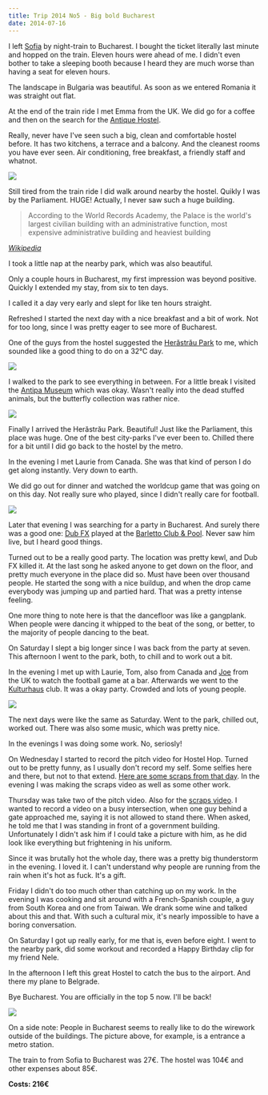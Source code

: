 ```yaml
---
title: Trip 2014 No5 - Big bold Bucharest
date: 2014-07-16
---
```


I left [Sofia](/posts/back-in-sofia) by night-train to Bucharest. I
bought the ticket literally last minute and hopped on the train. Eleven hours
were ahead of me. I didn't even bother to take a sleeping booth because I heard
they are much worse than having a seat for eleven hours.

The landscape in Bulgaria was beautiful. As soon as we entered Romania it was
straight out flat.

At the end of the train ride I met Emma from the UK. We did go for a coffee and
then on the search for the [Antique Hostel](http://www.hostels.com/hostels/bucharest/antique-hostel-bucharest/66935).

Really, never have I've seen such a big, clean and comfortable hostel before. It
has two kitchens, a terrace and a balcony. And the cleanest rooms you have ever
seen. Air conditioning, free breakfast, a friendly staff and whatnot.

![](/pictures/Romania/Bucharest/100_1156.JPG)

Still tired from the train ride I did walk around nearby the hostel. Quikly I
was by the Parliament. HUGE! Actually, I never saw such a huge building.

> According to the World Records Academy, the Palace is the world's largest
  civilian building with an administrative function, most expensive administrative
  building and heaviest building

[*Wikipedia*](https://en.wikipedia.org/wiki/Palace_of_the_Parliament)

I took a little nap at the nearby park, which was also beautiful.

Only a couple hours in Bucharest, my first impression was beyond positive.
Quickly I extended my stay, from six to ten days.

I called it a day very early and slept for like ten hours straight.

Refreshed I started the next day with a nice breakfast and a bit of work. Not
for too long, since I was pretty eager to see more of Bucharest.

One of the guys from the hostel suggested the [Herăstrău Park](https://en.wikipedia.org/wiki/Her%C4%83str%C4%83u_Park)
to me, which sounded like a good thing to do on a 32°C day.

![](/pictures/Romania/Bucharest/100_1179.JPG)

I walked to the park to see everything in between. For a little break I visited
the [Antipa Museum](https://en.wikipedia.org/wiki/Antipa_Museum) which was okay.
Wasn't really into the dead stuffed animals, but the butterfly collection was
rather nice.

![](/pictures/Romania/Bucharest/100_1198.JPG)

Finally I arrived the Herăstrău Park. Beautiful! Just like the Parliament, this
place was huge. One of the best city-parks I've ever been to. Chilled there for
a bit until I did go back to the hostel by the metro.

In the evening I met Laurie from Canada. She was that kind of person I do get
along instantly. Very down to earth.

We did go out for dinner and watched the worldcup game that was going on on this
day. Not really sure who played, since I didn't really care for football.

![](/pictures/Romania/Bucharest/100_1207.JPG)

Later that evening I was searching for a party in Bucharest. And surely there
was a good one: [Dub FX](http://dubfx.net/) played at the [Barletto Club & Pool](http://www.feeder.ro/2014/07/04/dub-fx-live-barletto/).
Never saw him live, but I heard good things.

Turned out to be a really good party. The location was pretty kewl, and Dub FX
killed it. At the last song he asked anyone to get down on the floor, and pretty
much everyone in the place did so. Must have been over thousand people. He
started the song with a nice buildup, and when the drop came everybody was
jumping up and partied hard. That was a pretty intense feeling.

One more thing to note here is that the dancefloor was like a gangplank. When
people were dancing it whipped to the beat of the song, or better, to the
majority of people dancing to the beat.

On Saturday I slept a big longer since I was back from the party at seven. This
afternoon I went to the park, both, to chill and to work out a bit.

In the evening I met up with Laurie, Tom, also from Canada and
[Joe](http://www.whereisjoe.co.uk/) from the UK to watch the football game at a
bar. Afterwards we went to the
[Kulturhaus](https://www.facebook.com/kulturhausro) club. It was a okay party.
Crowded and lots of young people.

![](/pictures/Romania/Bucharest/100_1224.JPG)

The next days were like the same as Saturday. Went to the park, chilled out,
worked out. There was also some music, which was pretty nice.

In the evenings I was doing some work. No, seriosly!

On Wednesday I started to record the pitch video for Hostel Hop. Turned out to
be pretty funny, as I usually don't record my self. Some selfies here and there,
but not to that extend. [Here are some scraps from that day](/posts/hostel-hop-pitch-scraps-1).
In the evening I was making the scraps video as well as some other work.

Thursday was take two of the pitch video. Also for the [scraps video](/hostel-hop-pitch-scraps-2).
I wanted to record a video
on a busy intersection, when one guy behind a gate approached me, saying it is
not allowed to stand there. When asked, he told me that I was standing in front
of a government building. Unfortunately I didn't ask him if I could take a
picture with him, as he did look like everything but frightening in his uniform.

Since it was brutally hot the whole day, there was a pretty big thunderstorm in
the evening. I loved it. I can't understand why people are running from the rain
when it's hot as fuck. It's a gift.

Friday I didn't do too much other than catching up on my work. In the evening I
was cooking and sit around with a French-Spanish couple, a guy from South Korea
and one from Taiwan. We drank some wine and talked about this and that. With
such a cultural mix, it's nearly impossible to have a boring conversation.

On Saturday I got up really early, for me that is, even before eight. I went to
the nearby park, did some workout and recorded a Happy Birthday clip for my
friend Nele.

In the afternoon I left this great Hostel to catch the bus to the airport. And
there my plane to Belgrade.

Bye Bucharest. You are officially in the top 5 now. I'll be back!

![](/pictures/Romania/Bucharest/100_1209.JPG)

On a side note: People in Bucharest seems to really like to do the wirework
outside of the buildings. The picture above, for example, is a entrance a metro
station.

The train to from Sofia to Bucharest was 27€. The hostel was 104€ and other
expenses about 85€.

**Costs: 216€**
